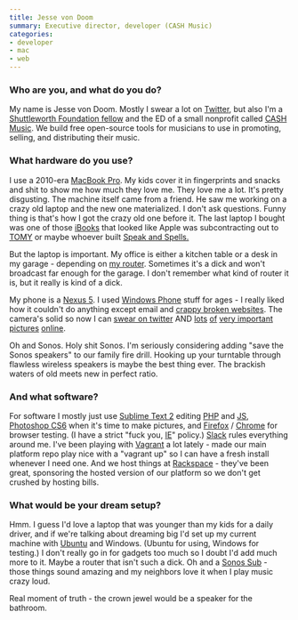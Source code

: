 ```yaml
---
title: Jesse von Doom
summary: Executive director, developer (CASH Music)
categories:
- developer
- mac
- web
---
```


### Who are you, and what do you do?

My name is Jesse von Doom. Mostly I swear a lot on [Twitter](https://twitter.com/jessevondoom "Jesse's Twitter account."), but also I'm a [Shuttleworth Foundation fellow](https://www.shuttleworthfoundation.org/ "The Shuttleworth Foundation's website.") and the ED of a small nonprofit called [CASH Music][cash-music]. We build free open-source tools for musicians to use in promoting, selling, and distributing their music.

### What hardware do you use?

I use a 2010-era [MacBook Pro][macbook-pro]. My kids cover it in fingerprints and snacks and shit to show me how much they love me. They love me a lot. It's pretty disgusting. The machine itself came from a friend. He saw me working on a crazy old laptop and the new one materialized. I don't ask questions. Funny thing is that's how I got the crazy old one before it. The last laptop I bought was one of those [iBooks][ibook] that looked like Apple was subcontracting out to [TOMY](http://andrewjwildey.files.wordpress.com/2011/10/safariscreensnapz002.jpg "A picture of a child's toy.") or maybe whoever built [Speak and Spells.][speak-and-spell]
  
But the laptop is important. My office is either a kitchen table or a desk in my garage - depending on [my router](http://support.radioshack.com/support_electronics/doc66/images%5C20-226.jpg "A picture of a radio."). Sometimes it's a dick and won't broadcast far enough for the garage. I don't remember what kind of router it is, but it really is kind of a dick.
  
My phone is a [Nexus 5][nexus-5]. I used [Windows Phone][windows-phone] stuff for ages - I really liked how it couldn't do anything except email and [crappy broken websites](http://www.technologizer.com/wp-content/uploads/2010/09/bestie.jpg "A badge suggesting the Internet Explorer browser."). The camera's solid so now I can [swear on twitter](https://twitter.com/search?q=jessevondoom%20fuck "A search for Jesse's sweary tweets.") AND [lots](http://instagram.com/jessevondoom "Jesse's Instagram account.") [of](https://twitter.com/jessevondoom/status/487424697135419392 "A tweet by Jesse's daughter in a panda suit.") [very important](https://twitter.com/jessevondoom/status/474002951296413696 "A tweet by Jesse with a photo of his knuckles.") [pictures](http://instagram.com/p/oClTcLlVXD/ "A photo of Jesse's daughter in a car.") [online](https://twitter.com/jessevondoom/status/493912585779957763 "A tweet by Jesse with a photo of his daughter in a Gandalf hat.").
  
Oh and Sonos. Holy shit Sonos. I'm seriously considering adding "save the Sonos speakers" to our family fire drill. Hooking up your turntable through flawless wireless speakers is maybe the best thing ever. The brackish waters of old meets new in perfect ratio.

### And what software?

For software I mostly just use [Sublime Text 2][sublime-text] editing [PHP][] and [JS][javascript], [Photoshop CS6][photoshop] when it's time to make pictures, and [Firefox][] / [Chrome][] for browser testing. (I have a strict "fuck you, [IE][internet-explorer]" policy.) [Slack][] rules everything around me. I've been playing with [Vagrant][] a lot lately - made our main platform repo play nice with a "vagrant up" so I can have a fresh install whenever I need one. And we host things at [Rackspace][] - they've been great, sponsoring the hosted version of our platform so we don't get crushed by hosting bills.

### What would be your dream setup?

Hmm. I guess I'd love a laptop that was younger than my kids for a daily driver, and if we're talking about dreaming big I'd set up my current machine with [Ubuntu][] and Windows. (Ubuntu for using, Windows for testing.) I don't really go in for gadgets too much so I doubt I'd add much more to it. Maybe a router that isn't such a dick. Oh and a [Sonos Sub][sub] - those things sound amazing and my neighbors love it when I play music crazy loud.

Real moment of truth - the crown jewel would be a speaker for the bathroom.

[ibook]: https://en.wikipedia.org/wiki/IBook "A laptop."
[macbook-pro]: https://www.apple.com/macbook-pro/ "A laptop."
[nexus-5]: http://www.google.com/nexus/5/ "An Android smartphone."
[speak-and-spell]: https://en.wikipedia.org/wiki/Speak_%26_Spell_(game) "An electronic children's educational toy."
[sub]: http://www.sonos.com/shop/products/sub "An audio system."
[cash-music]: https://cashmusic.org/ "An open source platform for musicians."
[chrome]: https://www.google.com/intl/en/chrome/browser/ "A WebKit-based browser, where each tab runs in its own thread."
[firefox]: https://www.mozilla.org/en-US/firefox/new/ "A cross-platform open-source web browser."
[internet-explorer]: https://en.wikipedia.org/wiki/Internet_Explorer "A PC web browser."
[javascript]: https://en.wikipedia.org/wiki/JavaScript "An interpreted scripting language."
[photoshop]: https://www.adobe.com/products/photoshop.html "A bitmap image editor."
[php]: http://php.net/ "An interpreted scripting language."
[rackspace]: https://www.rackspace.com/ "A VPS hosting service."
[slack]: https://slack.com/ "A collaboration service."
[sublime-text]: http://www.sublimetext.com/ "A coder's text editor."
[ubuntu]: https://www.ubuntu.com/ "A Unix distribution."
[vagrant]: https://www.vagrantup.com/ "Software for building and installing virtual dev environments."
[windows-phone]: https://en.wikipedia.org/wiki/Windows_Phone "A mobile operating system."
